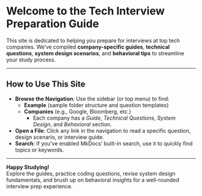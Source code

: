# Welcome to the Tech Interview Preparation Guide

This site is dedicated to helping you prepare for interviews at top tech companies. 
We’ve compiled **company-specific guides**, **technical questions**, **system design scenarios**, 
and **behavioral tips** to streamline your study process.

---

## How to Use This Site

- **Browse the Navigation**: Use the sidebar (or top menu) to find:
  - **Example** (sample folder structure and question templates)
  - **Companies** (e.g., Google, Bloomberg, etc.)
    - Each company has a *Guide*, *Technical Questions*, *System Design*, and *Behavioral* section.
- **Open a File**: Click any link in the navigation to read a specific question, design scenario, or interview guide.
- **Search**: If you’ve enabled MkDocs’ built-in search, use it to quickly find topics or keywords.

---

**Happy Studying!**  
Explore the guides, practice coding questions, revise system design fundamentals, 
and brush up on behavioral insights for a well-rounded interview prep experience.